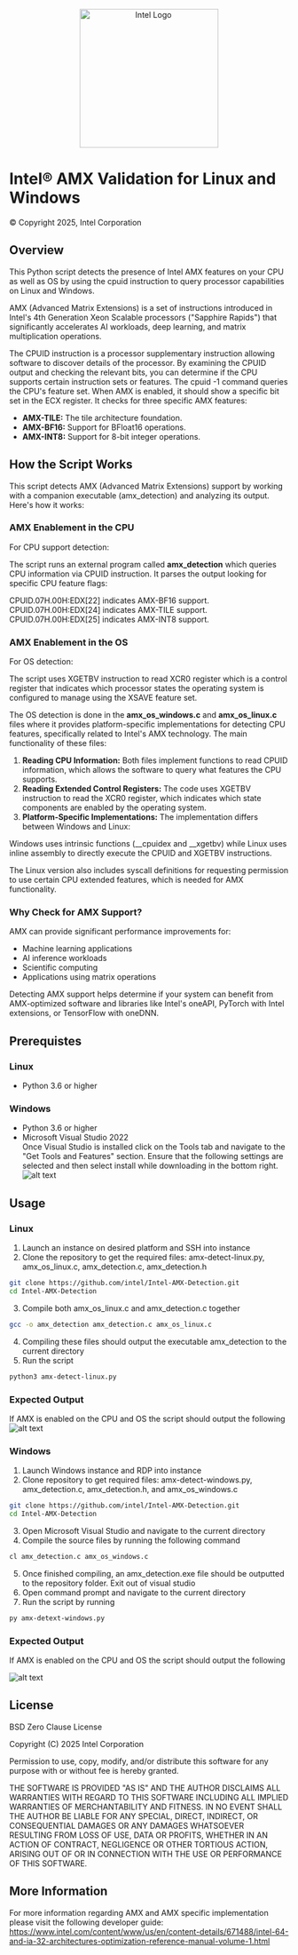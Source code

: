 
<p align="center">
  <img src="https://github.com/intel/optimized-cloud-recipes/blob/main/images/logo-classicblue-800px.png?raw=true" alt="Intel Logo" width="250"/>
</p>

# Intel® AMX Validation for Linux and Windows 

© Copyright 2025, Intel Corporation

## Overview
This Python script detects the presence of Intel AMX features on your CPU as well as OS by using the cpuid instruction to query processor capabilities on Linux and Windows.

AMX (Advanced Matrix Extensions) is a set of instructions introduced in Intel's 4th Generation Xeon Scalable processors ("Sapphire Rapids") that significantly accelerates AI workloads, deep learning, and matrix multiplication operations.

The CPUID instruction is a processor supplementary instruction allowing software to discover details of the processor. By examining the CPUID output and checking the relevant bits, you can determine if the CPU supports certain instruction sets or features. The cpuid -1 command queries the CPU's feature set. When AMX is enabled, it should show a specific bit set in the ECX register. It checks for three specific AMX features:
 
- **AMX-TILE:** The tile architecture foundation. <br />
- **AMX-BF16:** Support for BFloat16 operations. <br />
- **AMX-INT8:** Support for 8-bit integer operations.


## How the Script Works 
This script detects AMX (Advanced Matrix Extensions) support by working with a companion executable (amx_detection) and analyzing its output. Here's how it works:
### AMX Enablement in the CPU
For CPU support detection:

The script runs an external program called **amx_detection** which queries CPU information via CPUID instruction.
It parses the output looking for specific CPU feature flags:

CPUID.07H.00H:EDX[22] indicates AMX-BF16 support. <br />
CPUID.07H.00H:EDX[24] indicates AMX-TILE support. <br />
CPUID.07H.00H:EDX[25] indicates AMX-INT8 support. <br />
### AMX Enablement in the OS
For OS detection:

The script uses XGETBV instruction to read XCR0 register which is a control register that indicates which processor states the operating system is configured to manage using the XSAVE feature set. 

The OS detection is done in the **amx_os_windows.c** and **amx_os_linux.c** files where it provides platform-specific implementations for detecting CPU features, specifically related to Intel's AMX technology.
The main functionality of these files:

1. **Reading CPU Information:** Both files implement functions to read CPUID information, which allows the software to query what features the CPU supports. <br />
2. **Reading Extended Control Registers:** The code uses XGETBV instruction to read the XCR0 register, which indicates which state components are enabled by the operating system. <br />
3. **Platform-Specific Implementations:** The implementation differs between Windows and Linux:

Windows uses intrinsic functions (__cpuidex and __xgetbv) while
Linux uses inline assembly to directly execute the CPUID and XGETBV instructions.

The Linux version also includes syscall definitions for requesting permission to use certain CPU extended features, which is needed for AMX functionality.


### Why Check for AMX Support?
AMX can provide significant performance improvements for:

- Machine learning applications
- AI inference workloads
- Scientific computing
- Applications using matrix operations

Detecting AMX support helps determine if your system can benefit from AMX-optimized software and libraries like Intel's oneAPI, PyTorch with Intel extensions, or TensorFlow with oneDNN.

## Prerequistes
### Linux
- Python 3.6 or higher


### Windows
- Python 3.6 or higher
- Microsoft Visual Studio 2022 <br />
Once Visual Studio is installed click on the Tools tab and navigate to the "Get Tools and Features" section. Ensure that the following settings are selected and then select install while downloading in the bottom right. 
    <br/>![alt text](./images/image-3.png) 


## Usage
### Linux 
1. Launch an instance on desired platform and SSH into instance
2. Clone the repository to get the required files: amx-detect-linux.py, amx_os_linux.c, amx_detection.c, amx_detection.h
```bash
git clone https://github.com/intel/Intel-AMX-Detection.git
cd Intel-AMX-Detection
```

3. Compile both amx_os_linux.c and amx_detection.c together
```bash
gcc -o amx_detection amx_detection.c amx_os_linux.c
```
4. Compiling these files should output the executable amx_detection to the current directory
5. Run the script
```bash
python3 amx-detect-linux.py
```
### Expected Output 
If AMX is enabled on the CPU and OS the script should output the following
![alt text](./images/image-6.png)


### Windows
1. Launch Windows instance and RDP into instance
2. Clone repository to get required files: amx-detect-windows.py, amx_detection.c, amx_detection.h, and amx_os_windows.c 

```bash
git clone https://github.com/intel/Intel-AMX-Detection.git
cd Intel-AMX-Detection
```

3. Open Microsoft Visual Studio and navigate to the current directory
4. Compile the source files by running the following command 
```bash
cl amx_detection.c amx_os_windows.c
``` 
5. Once finished compiling, an amx_detection.exe file should be outputted to the repository folder. Exit out of visual studio
7. Open command prompt and navigate to the current directory
8. Run the script by running 
```bash
py amx-detext-windows.py
```
### Expected Output
If AMX is enabled on the CPU and OS the script should output the following

![alt text](./images/image-7.png)

## License
BSD Zero Clause License

Copyright (C) 2025 Intel Corporation

Permission to use, copy, modify, and/or distribute this software for any purpose with or without fee is hereby granted.

THE SOFTWARE IS PROVIDED "AS IS" AND THE AUTHOR DISCLAIMS ALL WARRANTIES WITH REGARD TO THIS SOFTWARE INCLUDING ALL IMPLIED WARRANTIES OF MERCHANTABILITY AND FITNESS. IN NO EVENT SHALL THE AUTHOR BE LIABLE FOR ANY SPECIAL, DIRECT, INDIRECT, OR CONSEQUENTIAL DAMAGES OR ANY DAMAGES WHATSOEVER RESULTING FROM LOSS OF USE, DATA OR PROFITS, WHETHER IN AN ACTION OF CONTRACT, NEGLIGENCE OR OTHER TORTIOUS ACTION, ARISING OUT OF OR IN CONNECTION WITH THE USE OR PERFORMANCE OF THIS SOFTWARE.

## More Information
For more information regarding AMX and AMX specific implementation please visit the following developer guide: https://www.intel.com/content/www/us/en/content-details/671488/intel-64-and-ia-32-architectures-optimization-reference-manual-volume-1.html
